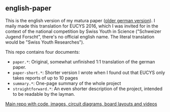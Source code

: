 ## english-paper

This is the english version of my matura paper ([older german
version](http://tiny.cc/3DPOV)). I maily made this translation for EUCYS
2016, which I was invited for in the context of the national competition by
Swiss Youth in Science ("Schweizer Jugend Forscht", there's no official
english name. The literal translation would be "Swiss Youth Researches").

This repo contains four documents:

- `paper.*`: Original, somewhat unfinished 1:1 translation of the german
  paper.
- `paper-short.*`: Shorter version I wrote when I found out that EUCYS only
  takes reports of up to 10 pages
- `summary.*`: One-page summary of the whole project
- `straightforward.*`: An even shorter description of the project, intended
  to be readable by the layman.

[Main repo with code, images, circuit diagrams, board layouts and
videos](https://github.com/mbjd/_3DPOV)
